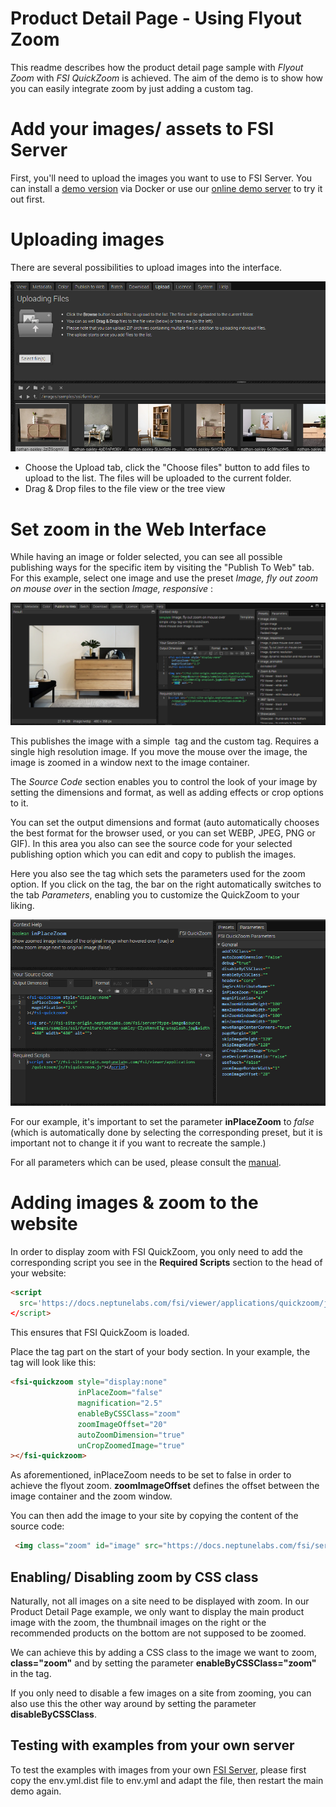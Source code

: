 # Product Detail Page - Using Flyout Zoom

This readme describes how the product detail page sample with *Flyout Zoom* with *FSI QuickZoom* is achieved.
The aim of the demo is to show how you can easily integrate zoom by just adding a custom tag.

# Add your images/ assets to FSI Server

First, you'll need to upload the images you want to use to FSI Server.
You can install a [demo version](https://www.neptunelabs.com/get/) via Docker or use our [online demo server](https://demo.fsi-server.com/fsi/interface/) to try it out first.

# Uploading images

There are several possibilities to upload images into the interface.

![Config Image](readme-flyout.png)

- Choose the Upload tab, click the "Choose files" button to add files to upload to the list. The files will be uploaded to the current folder.
- Drag & Drop files to the file view or the tree view

# Set zoom in the Web Interface

While having an image or folder selected, you can see all possible publishing ways for the specific item by visiting the "Publish To Web" tab.
For this example, select one image and use the preset *Image, fly out zoom on mouse over* in the section *Image, responsive* :

![Config Image](readme-flyout-1.png)

This publishes the image with a simple <img> tag and the custom <fsi-quickzoom> tag. Requires a single high resolution image.
If you move the mouse over the image, the image is zoomed in a window next to the image container.

The *Source Code* section enables you to control the look of your image by setting the dimensions and format, as well as adding effects or crop options to it.

You can set the output dimensions and format (auto automatically chooses the best format for the browser used, or you can set WEBP, JPEG, PNG or GIF).
In this area you also can see the source code for your selected publishing option which you can edit and copy to publish the images.

Here you also see the <fsi-quickzoom> tag which sets the parameters used for the zoom option.
If you click on the tag, the bar on the right automatically switches to the tab *Parameters*, enabling you to customize the QuickZoom to your liking.

![Config Image](readme-flyout-2.png)

For our example, it's important to set the parameter **inPlaceZoom** to *false* (which is automatically done by selecting the corresponding preset, but it is important not to change it if you want to recreate the sample.)


For all parameters which can be used, please consult the [manual](https://docs.neptunelabs.com/fsi-viewer/latest/fsi-quickzoom).


# Adding images & zoom to the website

In order to display zoom with FSI QuickZoom, you only need to add the corresponding script you see in the **Required Scripts** section to the head of your website:

```html
<script
  src='https://docs.neptunelabs.com/fsi/viewer/applications/quickzoom/js/fsiquickzoom.js'
</script>
```
This ensures that FSI QuickZoom is loaded.

Place the <fsi-quickzoom> tag part on the start of your body section. In your example, the tag will look like this:
```html
<fsi-quickzoom style="display:none"
               inPlaceZoom="false"
               magnification="2.5"
               enableByCSSClass="zoom"
               zoomImageOffset="20"
               autoZoomDimension="true"
               unCropZoomedImage="true"
></fsi-quickzoom>
```

As aforementioned, inPlaceZoom needs to be set to false in order to achieve the flyout zoom.
**zoomImageOffset** defines the offset between the image container and the zoom window.

You can then add the image to your site by copying the content of the source code:

```html
 <img class="zoom" id="image" src="https://docs.neptunelabs.com/fsi/server?type=image&source=images/samples/ssi/furniture/nathan-oakley-o4s4AfTgOvg-unsplash.jpg&width=840" width="840" alt="">
```

## Enabling/ Disabling zoom by CSS class

Naturally, not all images on a site need to be displayed with zoom. In our Product Detail Page example, we only want to display the main product image with the zoom, the thumbnail images on the right or the recommended products on the bottom are not supposed to be zoomed.

We can achieve this by adding a CSS class to the image we want to zoom, **class="zoom"** and by setting the parameter **enableByCSSClass="zoom"** in the <fsi-quickzoom> tag.

If you only need to disable a few images on a site from zooming, you can also use this the other way around by setting the parameter **disableByCSSClass**.

## Testing with examples from  your own server

To test the examples with images from your own [FSI Server](https://www.neptunelabs.com/fsi-server/), please first copy the env.yml.dist file to env.yml and adapt the file, then restart the main demo again.
